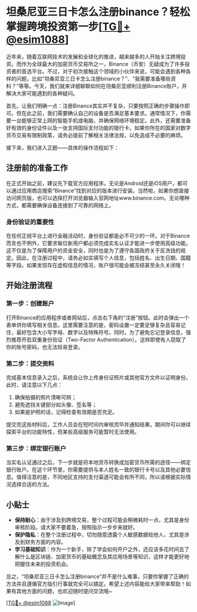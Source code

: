 # 坦桑尼亚三日卡怎么注册binance？轻松掌握跨境投资第一步[[TG💪+ @esim1088](https://t.me/s/esim1088)]

近年来，随着互联网技术的发展和全球化的推进，越来越多的人开始关注跨境投资。而作为全球最大的加密货币交易所之一，Binance（币安）无疑成为了许多投资者的首选平台。不过，对于初次接触这个领域的小伙伴来说，可能会遇到各种各样的问题，比如“坦桑尼亚三日卡怎么注册binance？”、“我需要准备哪些资料？”等等。今天，我们就来详细聊聊如何在坦桑尼亚顺利注册Binance账户，并解决大家可能遇到的各种疑问。

首先，让我们明确一点：注册Binance其实并不复杂，只要按照正确的步骤操作即可。但在此之前，我们需要确认自己的设备是否满足基本要求。通常情况下，你需要一台能够正常上网的智能手机或电脑，并确保网络环境稳定。此外，还需要准备好有效的身份证件以及一张支持国际支付功能的银行卡。如果你所在的国家对数字货币交易有限制政策，请务必提前了解相关法律法规，以免造成不必要的麻烦。

接下来，我们进入正题——具体的操作流程如下：

## 注册前的准备工作

在正式开始之前，建议先下载官方应用程序。无论是Android还是iOS用户，都可以通过应用商店搜索“Binance”找到对应的版本进行安装。当然啦，如果你想直接访问网页版，也可以选择打开浏览器输入官网地址www.binance.com。无论哪种方式，都需要确保设备连接到了可靠的网络上。

### 身份验证的重要性

在任何正规平台上进行金融活动时，身份验证都是必不可少的一环。对于Binance而言也不例外，它要求每位新用户都必须完成实名认证才能进一步使用高级功能。这不仅是为了保障用户的资金安全，同时也是为了遵守各国政府关于反洗钱的规定。因此，在注册过程中，请务必如实填写个人信息，包括姓名、出生日期、国籍等字段。如果发现存在虚假信息的情况，账户很可能会被冻结甚至永久关闭哦！

## 开始注册流程

### 第一步：创建账户

打开Binance的应用程序或者网站后，点击右下角的“注册”按钮。此时会弹出一个表单供你填写相关信息。这里需要注意的是，密码设置一定要足够复杂且容易记住，最好包含大小写字母、数字以及特殊符号。同时，为了避免忘记登录信息，强烈推荐开启双重身份验证（Two-Factor Authentication）。这样即使有人窃取了你的账号密码，也无法轻易登录。

### 第二步：提交资料

完成基本信息录入之后，系统会让你上传身份证照片或其他官方文件以证明身份。此时，请注意以下几点：
1. 确保拍摄的照片清晰可辨；
2. 避免遮挡关键部分如头像、签名等；
3. 如果是护照的话，记得检查有效期是否充足。

提交完这些材料后，工作人员会在短时间内审核完毕并通知结果。期间你可以继续探索平台的功能特性，但某些高级服务可能暂时无法使用。

### 第三步：绑定银行账户

当实名认证通过之后，下一步就是将本地货币转换成加密货币所需的途径——绑定银行账户。在这个环节里，你需要提供与本人姓名一致的银行卡号以及其他必要信息。值得注意的是，不同地区支持的支付渠道可能会有所不同，所以请根据实际情况选择合适的方法。

## 小贴士

- **保持耐心**：由于涉及到跨境交易，整个过程可能会稍微耗时一点，尤其是身份审核阶段。请大家不要着急，按照指示一步步来就好。
- **保护隐私**：在整个注册过程中，切勿随意透露个人敏感数据给他人，尤其是涉及到财务方面的内容。
- **学习基础知识**：作为一个新手，除了学会如何开户之外，还应该多花时间去了解什么是区块链、加密货币的基础概念及其应用场景等知识，这样才能更好地把握住未来的投资机会。

总之，“坦桑尼亚三日卡怎么注册binance”并不是什么难事，只要你掌握了正确的方法并且遵循官方指引行事就完全可以搞定。希望上述内容能给大家带来帮助！如果有其他方面的问题，也欢迎随时提问交流哦~

[[TG💪+ @esim1088](https://t.me/s/esim1088) ![Image](https://i.postimg.cc/4NQfJmqS/Snipaste-2025-05-13-00-14-12.png)]